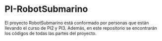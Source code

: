 # PI-RobotSubmarino
El proyecto RobotSubmarino está conformado por personas que están llevando el curso de PI2 y PI3. Además, en este repositorio se encontrarán los códigos de todas las partes del proyecto. 
